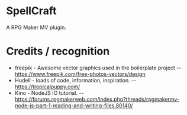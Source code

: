 # SpellCraft
A RPG Maker MV plugin.



# Credits / recognition
 - freepik - Awesome vector graphics used in the boilerplate project
 -- https://www.freepik.com/free-photos-vectors/design
 - Hudell - loads of code, information, inspiration.
 -- https://tropicalpuppy.com/
 - Kino - NodeJS IO tutorial. 
 -- https://forums.rpgmakerweb.com/index.php?threads/rpgmakermv-node-js-part-1-reading-and-writing-files.80140/
